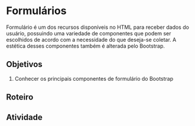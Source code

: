 # Formulários
Formulário é um dos recursos disponíveis no HTML para receber dados do usuário, possuindo uma variedade de componentes que podem ser escolhidos de acordo com a necessidade do que deseja-se coletar. A estética desses componentes também é alterada pelo Bootstrap.

## Objetivos
1. Conhecer os principais componentes de formulário do Bootstrap

## Roteiro

## Atividade